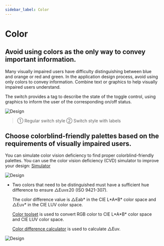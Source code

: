```yaml
---
sidebar_label: Color
---
```


# Color

## Avoid using colors as the only way to convey important information.

Many visually impaired users have difficulty distinguishing between blue and orange or red and green. In the application design process, avoid using only colors to convey information. Combine text or graphics to help visually impaired users understand.  

The switch provides a tag to describe the state of the toggle control, using graphics to inform the user of the corresponding on/off status.

![Design](/img/design/color.png)
> ① Regular switch style   ② Switch style with labels

## Choose colorblind-friendly palettes based on the requirements of visually impaired users. 

You can simulate color vision deficiency to find proper colorblind-friendly palettes. You can use the color vision deficiency (CVD) simulator to improve your design: [Simulator](https://www.colorhexa.com/d14221)

![Design](/img/design/3bf292eb0e6389150a27e7f80e9f6d9c.png)

- Two colors that need to be distinguished must have a sufficient hue difference to ensure △Euv≥20 (ISO 9421-307).

    The color difference value is △Eab\* in the CIE L\*A\*B\* color space and △Euv\* in the CIE LUV color space.

    [Color toolset](https://www.colortell.com/colortool) is used to convert RGB color to CIE L\*A\*B\* color space and CIE LUV color space.

    [Color difference calculator](https://m.qtccolor.com/tool/colorde.aspx) is used to calculate △Euv.

![Design](/img/design/d558d054b485affa60a96baca7c1b7df.png)

